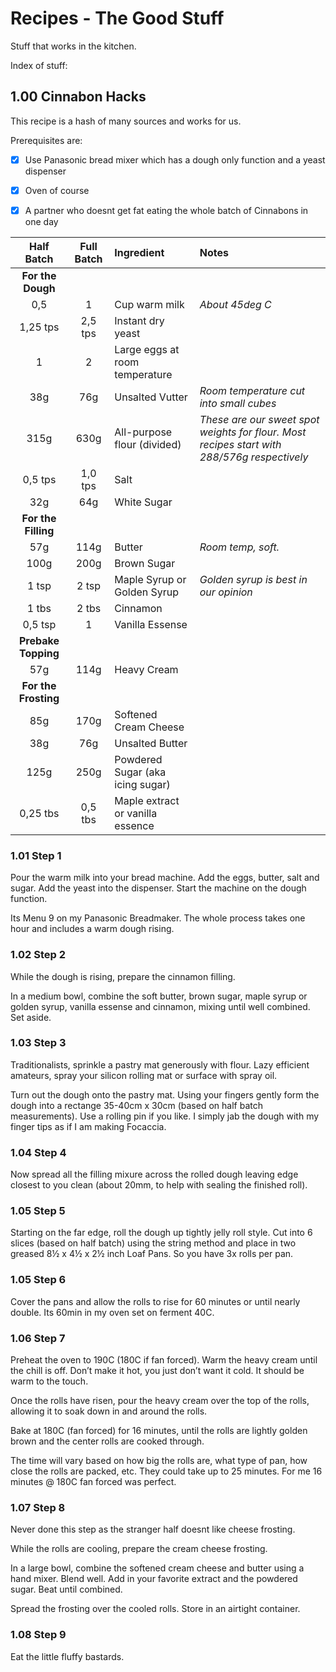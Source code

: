 # Recipes - The Good Stuff
Stuff that works in the kitchen.

Index of stuff:

## 1.00 Cinnabon Hacks
This recipe is a hash of many sources and works for us.

Prerequisites are:
- [x] Use Panasonic bread mixer which has a dough only function and a yeast dispenser
- [x] Oven of course
- [x] A partner who doesnt get fat eating the whole batch of Cinnabons in one day


| Half Batch | Full Batch | Ingredient | Notes
| :---:  | :---: | :--- | :---
| **For the Dough**
| 0,5 | 1 | Cup warm milk | *About 45deg C*
| 1,25 tps | 2,5 tps | Instant dry yeast
| 1 | 2 | Large eggs at room temperature
| 38g | 76g | Unsalted Vutter | *Room temperature cut into small cubes*
| 315g | 630g| All-purpose flour (divided) | *These are our sweet spot weights for flour. Most recipes start with 288/576g respectively*
| 0,5 tps | 1,0 tps | Salt 
| 32g | 64g | White Sugar
| **For the Filling**
| 57g | 114g | Butter | *Room temp, soft.*
| 100g | 200g | Brown Sugar
| 1 tsp | 2 tsp | Maple Syrup or Golden Syrup | *Golden syrup is best in our opinion*
| 1 tbs | 2 tbs | Cinnamon
| 0,5 tsp | 1 | Vanilla Essense
| **Prebake Topping**
| 57g | 114g | Heavy Cream
| **For the Frosting**
| 85g | 170g | Softened Cream Cheese
| 38g | 76g | Unsalted Butter
| 125g | 250g | Powdered Sugar (aka icing sugar)
| 0,25 tbs | 0,5 tbs | Maple extract or vanilla essence

### 1.01 Step 1 
Pour the warm milk into your bread machine. Add the eggs, butter, salt and sugar. Add the yeast into the dispenser. Start the machine on the dough function. 

Its Menu 9 on my Panasonic Breadmaker. The whole process takes one hour and includes a warm dough rising.

### 1.02 Step 2
While the dough is rising, prepare the cinnamon filling.

In a medium bowl, combine the soft butter, brown sugar, maple syrup or golden syrup, vanilla essense and cinnamon, mixing until well combined. Set aside.

### 1.03 Step 3
Traditionalists, sprinkle a pastry mat generously with flour. Lazy efficient amateurs, spray your silicon rolling mat or surface with spray oil.

Turn out the dough onto the pastry mat. Using your fingers gently form the dough into a rectange 35-40cm x 30cm (based on half batch measurements). Use a rolling pin if you like. I simply jab the dough with my finger tips as if I am making Focaccia.

### 1.04 Step 4
Now spread all the filling mixure across the rolled dough leaving edge closest to you clean (about 20mm, to help with sealing the finished roll).

### 1.05 Step 5 
Starting on the far edge, roll the dough up tightly jelly roll style. Cut into 6 slices (based on half batch) using the string method and place in two greased 8½ x 4½ x 2½ inch Loaf Pans. So you have 3x rolls per pan.

### 1.05 Step 6
Cover the pans and allow the rolls to rise for 60 minutes or until nearly double. Its 60min in my oven set on ferment 40C.

### 1.06 Step 7
Preheat the oven to 190C (180C if fan forced). Warm the heavy cream until the chill is off. Don’t make it hot, you just don’t want it cold. It should be warm to the touch.

Once the rolls have risen, pour the heavy cream over the top of the rolls, allowing it to soak down in and around the rolls.

Bake at 180C (fan forced) for 16 minutes, until the rolls are lightly golden brown and the center rolls are cooked through.

The time will vary based on how big the rolls are, what type of pan, how close the rolls are packed, etc. They could take up to 25 minutes. For me 16 minutes @ 180C fan forced was perfect.

### 1.07 Step 8
Never done this step as the stranger half doesnt like cheese frosting. 

While the rolls are cooling, prepare the cream cheese frosting.

In a large bowl, combine the softened cream cheese and butter using a hand mixer. Blend well. Add in your favorite extract and the powdered sugar. Beat until combined.

Spread the frosting over the cooled rolls. Store in an airtight container.

### 1.08 Step 9
Eat the little fluffy bastards.
